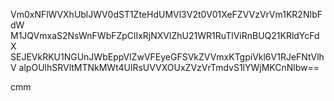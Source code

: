 Vm0xNFlWVXhUblJWV0dST1ZteHdUMVl3V2t0V01XeFZVVzVrVm1KR2NIbFdW
M1JQVmxaS2NsWnFWbFZpClIxRjNXVlZhU21WR1RuTlViRnBUQ21KRldYcFdX
SEJEVkRKU1NGUnJWbEppVlZwVFEyeGFSVkZVVmxKTgpiVkl6V1RJeFNtVlhV
alpOUlhSRVltMTNkMWt4UlRsUVVXOUxZVzVrTmdvS1lYWjMKCnNlbw==

cmm